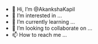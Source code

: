 - 👋 Hi, I’m @AkankshaKapil
- 👀 I’m interested in ...
- 🌱 I’m currently learning ...
- 💞️ I’m looking to collaborate on ...
- 📫 How to reach me ...

<!---
AkankshaKapil/AkankshaKapil is a ✨ special ✨ repository because its `README.md` (this file) appears on your GitHub profile.
You can click the Preview link to take a look at your changes.
--->
